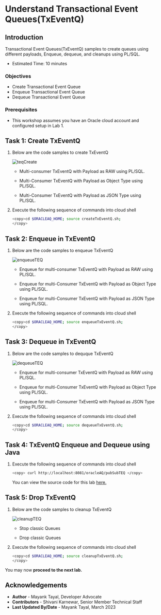 # Understand Transactional Event Queues(TxEventQ)

## Introduction

Transactional Event Queues(TxEventQ) samples to create queues using different payloads, Enqueue, dequeue, and cleanups using PL/SQL.

- Estimated Time: 10 minutes

### Objectives

- Create Transactional Event Queue
- Enqueue Transactional Event Queue
- Dequeue Transactional Event Queue

### Prerequisites

- This workshop assumes you have an Oracle cloud account and configured setup in Lab 1.

## Task 1: Create TxEventQ

1. Below are the code samples to create TxEventQ

    ![teqCreate](./images/create-teq.png " ")

    - Multi-consumer TxEventQ with Payload as RAW using PL/SQL.

    - Multi-Consumer TxEventQ with Payload as Object Type using PL/SQL.

    - Multi-Consumer TxEventQ with Payload as JSON Type using PL/SQL.

2. Execute the following sequence of commands into cloud shell

    ```bash
    <copy>cd $ORACLEAQ_HOME; source createTxEventQ.sh;
    </copy>
    ```

## Task 2: Enqueue in TxEventQ

1. Below are the code samples to enqueue TxEventQ

    ![enqueueTEQ](./images/enqueue-teq.png " ")

    - Enqueue for multi-consumer TxEventQ with Payload as RAW using PL/SQL.

    - Enqueue for multi-Consumer TxEventQ with Payload as Object Type using PL/SQL.

    - Enqueue for multi-Consumer TxEventQ with Payload as JSON Type using PL/SQL.

1. Execute the following sequence of commands into cloud shell

    ```bash
    <copy>cd $ORACLEAQ_HOME; source enqueueTxEventQ.sh;
    </copy>
    ```

## Task 3: Dequeue in TxEventQ

1. Below are the code samples to dequque TxEventQ

    ![dequeueTEQ](./images/dequeue-teq.png " ")

    - Enqueue for multi-consumer TxEventQ with Payload as RAW using PL/SQL.

    - Enqueue for multi-Consumer TxEventQ with Payload as Object Type using PL/SQL.

    - Enqueue for multi-Consumer TxEventQ with Payload as JSON Type using PL/SQL.

2. Execute the following sequence of commands into cloud shell

    ```bash
    <copy>cd $ORACLEAQ_HOME; source dequeueTxEventQ.sh;
    </copy>
    ```

## Task 4: TxEventQ Enqueue and Dequeue using Java

1. Execute the following sequence of commands into cloud shell

    ```bash
    <copy> curl http://localhost:8081/oracleAQ/pubSubTEQ </copy>
    ```

    You can view the source code for this lab [here.](https://github.com/oracle/microservices-datadriven/tree/main/workshops/oracleAQ/qJava/src/main/java/com/examples/enqueueDequeueTEQ/EnqueueDequeueTEQ.java)

## Task 5: Drop TxEventQ

1. Below are the code samples to cleanup TxEventQ

    ![cleanupTEQ](./images/cleanup-teq.png " ")

    - Stop classic Queues

    - Drop classic Queues

2. Execute the following sequence of commands into cloud shell

    ```bash
    <copy>cd $ORACLEAQ_HOME; source cleanupTxEventQ.sh;
    </copy>
    ```

 You may now **proceed to the next lab.**

## Acknowledgements

- **Author** - Mayank Tayal, Developer Advocate
- **Contributors** - Shivani Karnewar, Senior Member Technical Staff
- **Last Updated By/Date** - Mayank Tayal, March 2023
